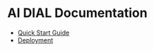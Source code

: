 # AI DIAL Documentation

* [Quick Start Guide](https://github.com/epam/ai-dial/blob/documentation/quick-start.md)
* [Deployment](https://github.com/epam/ai-dial/blob/documentation/configuration/configuration.md)
